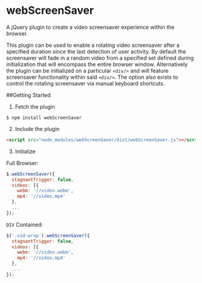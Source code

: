 # webScreenSaver
A jQuery plugin to create a video screensaver experience within the browser.

This plugin can be used to enable a rotating video screensaver after a specified duration since the last detection of user activity.  By default the screensaver will fade in a random video from a specified set defined during initialization that will encompass the entire browser window.  Alternatively the plugin can be initialized on a particular `<div/>` and will feature screensaver functionality within said `<div/>`.  The option also exists to control the rotating screensaver via manual keyboard shortcuts.

##Getting Started

1. Fetch the plugin

  ```shell
  $ npm install webScreenSaver
  ```

2. Include the plugin

  ```html
  <script src="node_modules/webScreenSaver/dist/webScreenSaver.js"></script>
  ```

3. Initialize

  Full Browser:
  ```javascript
  $.webScreenSaver({
    stagnantTrigger: false,
    videos: [{
      webm: '//video.webm',
      mp4: '//video.mp4'
    },
    ...
  });
  ```
  `DIV` Contained:
  ```javascript
  $('.vid-wrap').webScreenSaver({
    stagnantTrigger: false,
    videos: [{
      webm: '//video.webm',
      mp4: '//video.mp4'
    },
    ...
  });
  ```
